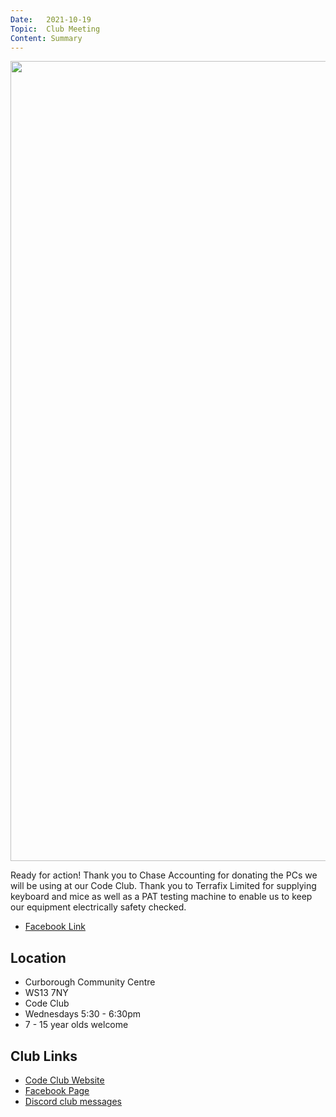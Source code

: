 ```yaml
---
Date:   2021-10-19
Topic:  Club Meeting
Content: Summary
---
```

[<img width="720px" height="1280" src="https://scontent.fbhx6-1.fna.fbcdn.net/v/t39.30808-6/245625972_4205157536277981_6870090380244443917_n.jpg?stp=dst-jpg_p720x720&_nc_cat=111&ccb=1-7&_nc_sid=5f2048&_nc_ohc=3FHlqdPbTlwAX8KY419&_nc_ht=scontent.fbhx6-1.fna&edm=AKK4YLsEAAAA&oh=00_AfCXoIeTUYe54Yr0Sc_9JlBuK6cd08bEAIqYhebkBWTftw&oe=652ACAAD"/>](https://scontent.fbhx6-1.fna.fbcdn.net/v/t39.30808-6/245625972_4205157536277981_6870090380244443917_n.jpg?stp=dst-jpg_p720x720&_nc_cat=111&ccb=1-7&_nc_sid=5f2048&_nc_ohc=3FHlqdPbTlwAX8KY419&_nc_ht=scontent.fbhx6-1.fna&edm=AKK4YLsEAAAA&oh=00_AfCXoIeTUYe54Yr0Sc_9JlBuK6cd08bEAIqYhebkBWTftw&oe=652ACAAD)

Ready for action! Thank you to Chase Accounting for donating the PCs we will be using at our Code Club. Thank you to Terrafix Limited for supplying keyboard and mice as well as a PAT testing machine to enable us to keep our equipment electrically safety checked.

* [Facebook Link](https://www.facebook.com/1481985248595237/posts/4205165246277210/)

## Location

* Curborough Community Centre
* WS13 7NY
* Code Club
* Wednesdays 5:30 - 6:30pm
* 7 - 15 year olds welcome

## Club Links

* [Code Club Website](https://lichfield-code-club.github.io/)
* [Facebook Page](https://www.facebook.com/LichfieldCoders)
* [Discord club messages](https://discord.gg/szz6xGK)
